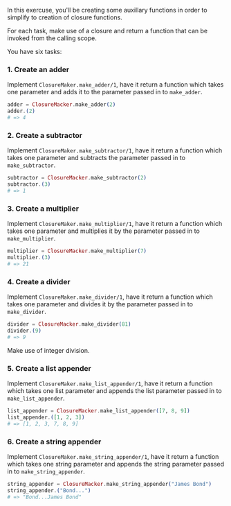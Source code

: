 In this exercuse, you'll be creating some auxillary functions in order to simplify to creation of closure functions.

For each task, make use of a closure and return a function that can be invoked from the calling scope.

You have six tasks:

### 1. Create an adder

Implement `ClosureMaker.make_adder/1`, have it return a function which takes one parameter and adds it to the parameter passed in to `make_adder`.

```elixir
adder = ClosureMacker.make_adder(2)
adder.(2)
# => 4
```

### 2. Create a subtractor

Implement `ClosureMaker.make_subtractor/1`, have it return a function which takes one parameter and subtracts the parameter passed in to `make_subtractor`.

```elixir
subtractor = ClosureMacker.make_subtractor(2)
subtractor.(3)
# => 1
```

### 3. Create a multiplier

Implement `ClosureMaker.make_multiplier/1`, have it return a function which takes one parameter and multiplies it by the parameter passed in to `make_multiplier`.

```elixir
multiplier = ClosureMacker.make_multiplier(7)
multiplier.(3)
# => 21
```

### 4. Create a divider

Implement `ClosureMaker.make_divider/1`, have it return a function which takes one parameter and divides it by the parameter passed in to `make_divider`.

```elixir
divider = ClosureMacker.make_divider(81)
divider.(9)
# => 9
```

Make use of integer division.

### 5. Create a list appender

Implement `ClosureMaker.make_list_appender/1`, have it return a function which takes one list parameter and appends the list parameter passed in to `make_list_appender`.

```elixir
list_appender = ClosureMacker.make_list_appender([7, 8, 9])
list_appender.([1, 2, 3])
# => [1, 2, 3, 7, 8, 9]
```

### 6. Create a string appender

Implement `ClosureMaker.make_string_appender/1`, have it return a function which takes one string parameter and appends the string parameter passed in to `make_string_appender`.

```elixir
string_appender = ClosureMacker.make_string_appender("James Bond")
string_appender.("Bond...")
# => "Bond...James Bond"
```
